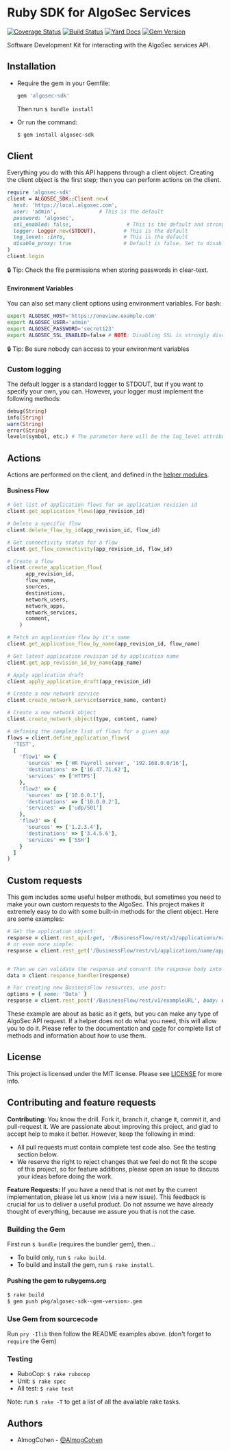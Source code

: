 # Ruby SDK for AlgoSec Services

[![Coverage Status](https://coveralls.io/repos/github/algosec/algosec-ruby/badge.svg)](https://coveralls.io/github/algosec/algosec-ruby)
[![Build Status](https://travis-ci.org/algosec/algosec-ruby.svg)](https://travis-ci.org/algosec/algosec-ruby)
[![Yard Docs](http://img.shields.io/badge/yard-docs-blue.svg)](https://www.rubydoc.info/github/algosec/algosec-ruby)
[![Gem Version](https://badge.fury.io/rb/algosec-sdk.svg)](https://badge.fury.io/rb/algosec-sdk)

Software Development Kit for interacting with the AlgoSec services API.

## Installation

- Require the gem in your Gemfile:

  ```ruby
  gem 'algosec-sdk'
  ```

  Then run `$ bundle install`
- Or run the command:

  ```bash
  $ gem install algosec-sdk
  ```


## Client

Everything you do with this API happens through a client object.
Creating the client object is the first step; then you can perform actions on the client.

```ruby
require 'algosec-sdk'
client = ALGOSEC_SDK::Client.new(
  host: 'https://local.algosec.com',
  user: 'admin',              # This is the default
  password: 'algosec',
  ssl_enabled: false,                  # This is the default and strongly encouraged
  logger: Logger.new(STDOUT),         # This is the default
  log_level: :info,                   # This is the default
  disable_proxy: true                 # Default is false. Set to disable, even if ENV['http_proxy'] is set
)
client.login
```

:lock: Tip: Check the file permissions when storing passwords in clear-text.

#### Environment Variables

You can also set many client options using environment variables. For bash:

```bash
export ALGOSEC_HOST='https://oneview.example.com'
export ALGOSEC_USER='admin'
export ALGOSEC_PASSWORD='secret123'
export ALGOSEC_SSL_ENABLED=false # NOTE: Disabling SSL is strongly discouraged.
```

:lock: Tip: Be sure nobody can access to your environment variables

### Custom logging

The default logger is a standard logger to STDOUT, but if you want to specify your own, you can.  However, your logger must implement the following methods:

```ruby
debug(String)
info(String)
warn(String)
error(String)
level=(symbol, etc.) # The parameter here will be the log_level attribute
```


## Actions

Actions are performed on the client, and defined in the [helper modules](lib/algosec-sdk/helpers).

#### Business Flow

```ruby
# Get list of application flows for an application revision id
client.get_application_flows(app_revision_id)

# Delete a specific flow
client.delete_flow_by_id(app_revision_id, flow_id)

# Get connectivity status for a flow
client.get_flow_connectivity(app_revision_id, flow_id)

# Create a flow
client.create_application_flow(
      app_revision_id,
      flow_name,
      sources,
      destinations,
      network_users,
      network_apps,
      network_services,
      comment,
    )

# Fetch an application flow by it's name
client.get_application_flow_by_name(app_revision_id, flow_name)

# Get latest application revision id by application name
client.get_app_revision_id_by_name(app_name)

# Apply application draft
client.apply_application_draft(app_revision_id)

# Create a new network service
client.create_network_service(service_name, content)

# Create a new network object
client.create_network_object(type, content, name)

# defining the complete list of flows for a given app
flows = client.define_application_flows(
  'TEST',
  [
    'flow1' => {
      'sources' => ['HR Payroll server', '192.168.0.0/16'],
      'destinations' => ['16.47.71.62'],
      'services' => ['HTTPS']
    },
    'flow2' => {
      'sources' => ['10.0.0.1'],
      'destinations' => ['10.0.0.2'],
      'services' => ['udp/501']
    },
    'flow3' => {
      'sources' => ['1.2.3.4'],
      'destinations' => ['3.4.5.6'],
      'services' => ['SSH']
    }
  ]
)

```

## Custom requests

This gem includes some useful helper methods, but sometimes you need to make your own custom requests to the AlgoSec.
This project makes it extremely easy to do with some built-in methods for the client object. Here are some examples:

```ruby
# Get the application object:
response = client.rest_api(:get, '/BusinessFlow/rest/v1/applications/name/applicationName')
# or even more simple:
response = client.rest_get('/BusinessFlow/rest/v1/applications/name/applicationName')


# Then we can validate the response and convert the response body into a hash...
data = client.response_handler(response)

# For creating new BusinessFlow resources, use post:
options = { some: 'Data' }
response = client.rest_post('/BusinessFlow/rest/v1/exampleURL', body: options)
```

These example are about as basic as it gets, but you can make any type of AlgoSec API request.
If a helper does not do what you need, this will allow you to do it.
Please refer to the documentation and [code](lib/algosec-sdk/rest.rb) for complete list of methods and information about how to use them.


## License

This project is licensed under the MIT license. Please see [LICENSE](LICENSE) for more info.


## Contributing and feature requests

**Contributing:** You know the drill. Fork it, branch it, change it, commit it, and pull-request it.
We are passionate about improving this project, and glad to accept help to make it better. However, keep the following in mind:

 - All pull requests must contain complete test code also. See the testing section below.
 - We reserve the right to reject changes that we feel do not fit the scope of this project, so for feature additions, please open an issue to discuss your ideas before doing the work.

**Feature Requests:** If you have a need that is not met by the current implementation, please let us know (via a new issue).
This feedback is crucial for us to deliver a useful product. Do not assume we have already thought of everything, because we assure you that is not the case.

### Building the Gem

First run `$ bundle` (requires the bundler gem), then...
 - To build only, run `$ rake build`.
 - To build and install the gem, run `$ rake install`.

#### Pushing the gem to rubygems.org

```bash
$ rake build
$ gem push pkg/algosec-sdk-<gem-version>.gem
```

### Use Gem from sourcecode

Run `pry -Ilib` then follow the README examples above. (don't forget to `require` the Gem)

### Testing

 - RuboCop: `$ rake rubocop`
 - Unit: `$ rake spec`
 - All test: `$ rake test`

Note: run `$ rake -T` to get a list of all the available rake tasks.

## Authors

 - AlmogCohen - [@AlmogCohen](https://github.com/AlmogCohen)
